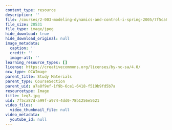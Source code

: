 ```yaml
---
content_type: resource
description: ''
file: /courses/2-003-modeling-dynamics-and-control-i-spring-2005/7f5ca87da99fa9744dd078b1256e5621_leq3.jpg
file_size: 20531
file_type: image/jpeg
hide_download: true
hide_download_original: null
image_metadata:
  caption: ''
  credit: ''
  image-alt: ''
learning_resource_types: []
license: https://creativecommons.org/licenses/by-nc-sa/4.0/
ocw_type: OCWImage
parent_title: Study Materials
parent_type: CourseSection
parent_uid: a7a8f9ef-1f9b-6ce1-6418-f519b9fd5b7a
resourcetype: Image
title: leq3.jpg
uid: 7f5ca87d-a99f-a974-4dd0-78b1256e5621
video_files:
  video_thumbnail_file: null
video_metadata:
  youtube_id: null
---
```

